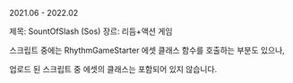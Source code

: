 2021.06 - 2022.02

제목: SountOfSlash (Sos)
장르: 리듬+액션 게임


스크립트 중에는 RhythmGameStarter 에셋 클래스 함수를 호출하는 부분도 있으나,

업로드 된 스크립트 중 에셋의 클래스는 포함되어 있지 않습니다.
